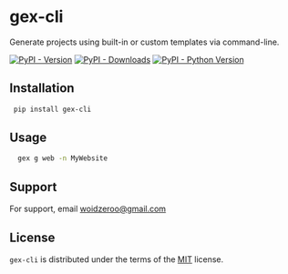 # gex-cli

Generate projects using built-in or custom templates via command-line.

[![PyPI - Version](https://img.shields.io/pypi/v/gex-cli.svg)](https://pypi.org/project/gex-cli)
[![PyPI - Downloads](https://img.shields.io/pypi/dm/gex-cli)](https://pypi.org/project/gex-cli)
[![PyPI - Python Version](https://img.shields.io/pypi/pyversions/gex-cli.svg)](https://pypi.org/project/gex-cli)


## Installation

```bash
 pip install gex-cli
```

## Usage

```bash
  gex g web -n MyWebsite
```

## Support

For support, email <a href="mailto://woidzeroo@gmail.com">woidzeroo@gmail.com</a>

## License

`gex-cli` is distributed under the terms of the [MIT](https://spdx.org/licenses/MIT.html) license.
